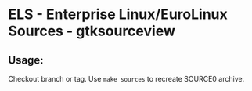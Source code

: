 # ELS - Enterprise Linux/EuroLinux Sources - gtksourceview
 
## Usage:
  Checkout branch or tag. Use `make sources` to recreate  SOURCE0 archive.
